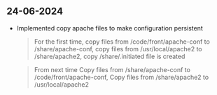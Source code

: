 ## 24-06-2024
- Implemented copy apache files to make configuration persistent
    > For the first time,
    > copy files from /code/front/apache-conf to /share/apache-conf,
    > copy files from /usr/local/apache2 to /share/apache2,
    > copy /share/.initiated file is created

    > From next time
    > Copy files from /share/apache-conf to /code/front/apache-conf,
    > Copy files from /share/apache2 to /usr/local/apache2
